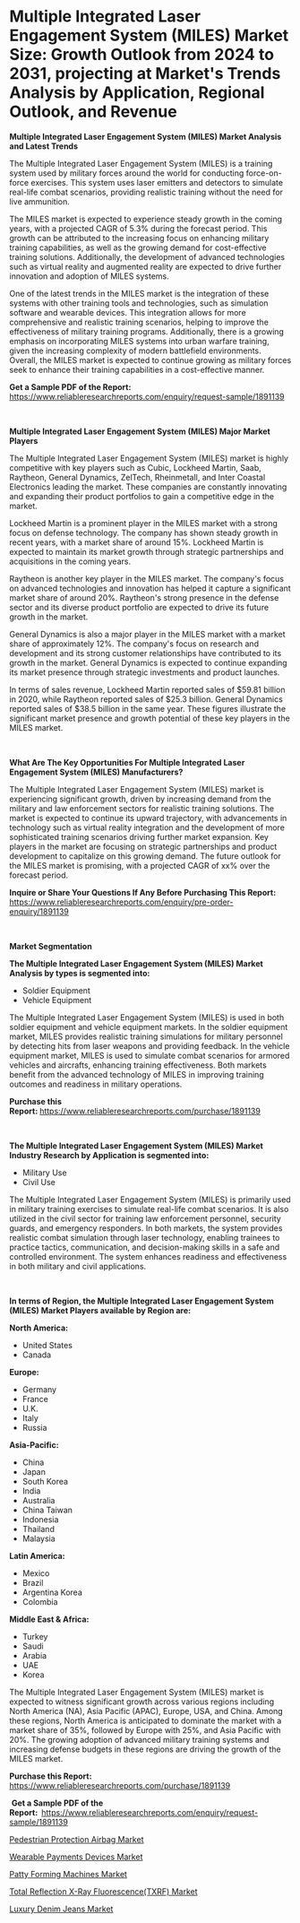 <p><h1>Multiple Integrated Laser Engagement System (MILES) Market Size: Growth Outlook from 2024 to 2031, projecting at Market's Trends Analysis by Application, Regional Outlook, and Revenue</h1></p><p><strong>Multiple Integrated Laser Engagement System (MILES) Market Analysis and Latest Trends</strong></p>
<p><p>The Multiple Integrated Laser Engagement System (MILES) is a training system used by military forces around the world for conducting force-on-force exercises. This system uses laser emitters and detectors to simulate real-life combat scenarios, providing realistic training without the need for live ammunition.</p><p>The MILES market is expected to experience steady growth in the coming years, with a projected CAGR of 5.3% during the forecast period. This growth can be attributed to the increasing focus on enhancing military training capabilities, as well as the growing demand for cost-effective training solutions. Additionally, the development of advanced technologies such as virtual reality and augmented reality are expected to drive further innovation and adoption of MILES systems.</p><p>One of the latest trends in the MILES market is the integration of these systems with other training tools and technologies, such as simulation software and wearable devices. This integration allows for more comprehensive and realistic training scenarios, helping to improve the effectiveness of military training programs. Additionally, there is a growing emphasis on incorporating MILES systems into urban warfare training, given the increasing complexity of modern battlefield environments. Overall, the MILES market is expected to continue growing as military forces seek to enhance their training capabilities in a cost-effective manner.</p></p>
<p><strong>Get a Sample PDF of the Report:&nbsp;</strong> <a href="https://www.reliableresearchreports.com/enquiry/request-sample/1891139">https://www.reliableresearchreports.com/enquiry/request-sample/1891139</a></p>
<p>&nbsp;</p>
<p><strong>Multiple Integrated Laser Engagement System (MILES) Major Market Players</strong></p>
<p><p>The Multiple Integrated Laser Engagement System (MILES) market is highly competitive with key players such as Cubic, Lockheed Martin, Saab, Raytheon, General Dynamics, ZelTech, Rheinmetall, and Inter Coastal Electronics leading the market. These companies are constantly innovating and expanding their product portfolios to gain a competitive edge in the market.</p><p>Lockheed Martin is a prominent player in the MILES market with a strong focus on defense technology. The company has shown steady growth in recent years, with a market share of around 15%. Lockheed Martin is expected to maintain its market growth through strategic partnerships and acquisitions in the coming years.</p><p>Raytheon is another key player in the MILES market. The company's focus on advanced technologies and innovation has helped it capture a significant market share of around 20%. Raytheon's strong presence in the defense sector and its diverse product portfolio are expected to drive its future growth in the market.</p><p>General Dynamics is also a major player in the MILES market with a market share of approximately 12%. The company's focus on research and development and its strong customer relationships have contributed to its growth in the market. General Dynamics is expected to continue expanding its market presence through strategic investments and product launches.</p><p>In terms of sales revenue, Lockheed Martin reported sales of $59.81 billion in 2020, while Raytheon reported sales of $25.3 billion. General Dynamics reported sales of $38.5 billion in the same year. These figures illustrate the significant market presence and growth potential of these key players in the MILES market.</p></p>
<p>&nbsp;</p>
<p><strong>What Are The Key Opportunities For Multiple Integrated Laser Engagement System (MILES) Manufacturers?</strong></p>
<p><p>The Multiple Integrated Laser Engagement System (MILES) market is experiencing significant growth, driven by increasing demand from the military and law enforcement sectors for realistic training solutions. The market is expected to continue its upward trajectory, with advancements in technology such as virtual reality integration and the development of more sophisticated training scenarios driving further market expansion. Key players in the market are focusing on strategic partnerships and product development to capitalize on this growing demand. The future outlook for the MILES market is promising, with a projected CAGR of xx% over the forecast period.</p></p>
<p><strong>Inquire or Share Your Questions If Any Before Purchasing This Report:</strong> <a href="https://www.reliableresearchreports.com/enquiry/pre-order-enquiry/1891139">https://www.reliableresearchreports.com/enquiry/pre-order-enquiry/1891139</a></p>
<p>&nbsp;</p>
<p><strong>Market Segmentation</strong></p>
<p><strong>The Multiple Integrated Laser Engagement System (MILES) Market Analysis by types is segmented into:</strong></p>
<p><ul><li>Soldier Equipment</li><li>Vehicle Equipment</li></ul></p>
<p><p>The Multiple Integrated Laser Engagement System (MILES) is used in both soldier equipment and vehicle equipment markets. In the soldier equipment market, MILES provides realistic training simulations for military personnel by detecting hits from laser weapons and providing feedback. In the vehicle equipment market, MILES is used to simulate combat scenarios for armored vehicles and aircrafts, enhancing training effectiveness. Both markets benefit from the advanced technology of MILES in improving training outcomes and readiness in military operations.</p></p>
<p><strong>Purchase this Report:&nbsp;</strong><a href="https://www.reliableresearchreports.com/purchase/1891139">https://www.reliableresearchreports.com/purchase/1891139</a></p>
<p>&nbsp;</p>
<p><strong>The Multiple Integrated Laser Engagement System (MILES) Market Industry Research by Application is segmented into:</strong></p>
<p><ul><li>Military Use</li><li>Civil Use</li></ul></p>
<p><p>The Multiple Integrated Laser Engagement System (MILES) is primarily used in military training exercises to simulate real-life combat scenarios. It is also utilized in the civil sector for training law enforcement personnel, security guards, and emergency responders. In both markets, the system provides realistic combat simulation through laser technology, enabling trainees to practice tactics, communication, and decision-making skills in a safe and controlled environment. The system enhances readiness and effectiveness in both military and civil applications.</p></p>
<p>&nbsp;</p>
<p><strong>In terms of Region, the Multiple Integrated Laser Engagement System (MILES) Market Players available by Region are:</strong></p>
<p>
    <p> <strong> North America: </strong>
        <ul>
            <li>United States</li>
            <li>Canada</li>
        </ul>
        </p> 
    <p> <strong> Europe: </strong>
        <ul>
            <li>Germany</li>
            <li>France</li>
            <li>U.K.</li>
            <li>Italy</li>
            <li>Russia</li>
        </ul>
        </p> 
    <p> <strong> Asia-Pacific: </strong>
        <ul>
            <li>China</li>
            <li>Japan</li>
            <li>South Korea</li>
            <li>India</li>
            <li>Australia</li>
            <li>China Taiwan</li>
            <li>Indonesia</li>
            <li>Thailand</li>
            <li>Malaysia</li>
        </ul>
        </p> 
    <p> <strong> Latin America: </strong>
        <ul>
            <li>Mexico</li>
            <li>Brazil</li>
            <li>Argentina Korea</li>
            <li>Colombia</li>
        </ul>
        </p> 
    <p> <strong> Middle East & Africa: </strong>
        <ul>
            <li>Turkey</li>
            <li>Saudi</li>
            <li>Arabia</li>
            <li>UAE</li>
            <li>Korea</li>
        </ul>
    </p>
    </p>
<p><p>The Multiple Integrated Laser Engagement System (MILES) market is expected to witness significant growth across various regions including North America (NA), Asia Pacific (APAC), Europe, USA, and China. Among these regions, North America is anticipated to dominate the market with a market share of 35%, followed by Europe with 25%, and Asia Pacific with 20%. The growing adoption of advanced military training systems and increasing defense budgets in these regions are driving the growth of the MILES market.</p></p>
<p><strong>Purchase this Report: </strong><a href="https://www.reliableresearchreports.com/purchase/1891139">https://www.reliableresearchreports.com/purchase/1891139</a></p>
<p>&nbsp;<strong>Get a Sample PDF of the Report:&nbsp;&nbsp;</strong><a href="https://www.reliableresearchreports.com/enquiry/request-sample/1891139">https://www.reliableresearchreports.com/enquiry/request-sample/1891139</a></p>
<p><strong></strong></p>
<p><p><a href="https://view.publitas.com/reportprime-1/pedestrian-protection-airbag-market-size-share-trends-analysis-report-by-application-regional-outlook-competitive-strategies-and-segment-forecasts-2024-2031/">Pedestrian Protection Airbag Market</a></p><p><a href="https://simplistic-meeting-7ee.notion.site/Wearable-Payments-Devices-Market-Size-and-Growth-Market-Segmentation-Regional-and-Country-Breakdow-55ae9d53df1c4f7a8049069b6f6a8c97">Wearable Payments Devices Market</a></p><p><a href="https://fuschia-pecorino-a6d.notion.site/Patty-Forming-Machines-Market-Analysis-and-Market-Size-Global-Industry-Overview-Market-Segmentatio-b8ddac6bd6834796b23c530f6aed20dd">Patty Forming Machines Market</a></p><p><a href="https://natural-crush-b99.notion.site/Total-Reflection-X-Ray-Fluorescence-TXRF-Market-Size-2024-2031-Global-Industrial-Analysis-Key-Ge-64386a09eea74a6ebfca60447c613fc9">Total Reflection X-Ray Fluorescence(TXRF) Market</a></p><p><a href="https://view.publitas.com/reportprime-1/luxury-denim-jeans-market-size-focuses-on-market-dynamics-in-depth-analysis-and-future-projections-of-its-market-forecasted-for-period-from-2024-to-2031/">Luxury Denim Jeans Market</a></p></p>